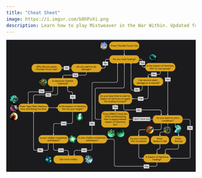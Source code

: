 ```yaml
---
title: "Cheat Sheet"
image: https://i.imgur.com/b8hPvXi.png
description: Learn how to play Mistweaver in the War Within. Updated for 11.1.
---
```


![Cheat Sheet](..\images\moh\CheatSheetTrueDarkMode.png)